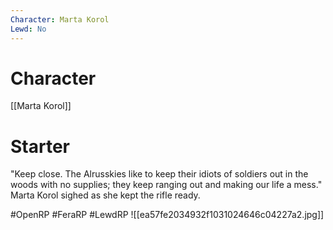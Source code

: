 ```yaml
---
Character: Marta Korol
Lewd: No
---
```

# Character
[[Marta Korol]]

# Starter
"Keep close. The Alrusskies like to keep their idiots of soldiers out in the woods with no supplies; they keep ranging out and making our life a mess." Marta Korol sighed as she kept the rifle ready. 

#OpenRP #FeraRP #LewdRP
![[ea57fe2034932f1031024646c04227a2.jpg]]